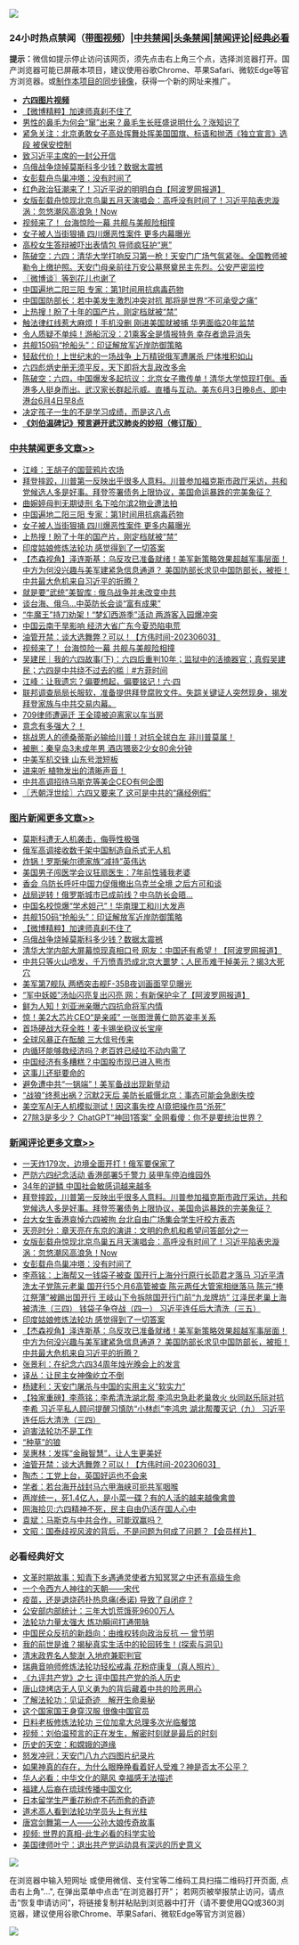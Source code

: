 ![](https://raw.githubusercontent.com/jsvpn/jsproxy/dev/64photo/fqnews-qr.jpg)

<div id="tt">
<h3>24小时热点禁闻（<a href="https://aaa.v2dns.tk/?QAjUl=BgRp5UNKRn&T5Vk=fPVH&Q59Ab=WxGE" target="_blank">带图视频</a>）|<a href="#%E4%B8%AD%E5%85%B1%E7%A6%81%E9%97%BB%E6%9B%B4%E5%A4%9A%E6%96%87%E7%AB%A0">中共禁闻</a>|<a href="#%E5%9B%BE%E7%89%87%E6%96%B0%E9%97%BB%E6%9B%B4%E5%A4%9A%E6%96%87%E7%AB%A0">头条禁闻</a>|<a href="#%E6%96%B0%E9%97%BB%E8%AF%84%E8%AE%BA%E6%9B%B4%E5%A4%9A%E6%96%87%E7%AB%A0">禁闻评论|<a href="#%E5%BF%85%E7%9C%8B%E7%BB%8F%E5%85%B8%E5%A5%BD%E6%96%87">经典必看</a></h3>
<div><b>提示：</b>微信如提示停止访问该网页，须先点击右上角三个点，选择浏览器打开。国产浏览器可能已屏蔽本项目，建议使用谷歌Chrome、苹果Safari、微软Edge等官方浏览器。或<a href="%E5%88%B6%E4%BD%9Cgit%E7%A6%81%E9%97%BB%E9%95%9C%E5%83%8F.md">制作本项目的同步镜像</a>，获得一个新的网址来推广。</div>
<ul>
<li><b><a href="http://d2.v2rss.gq/64.mp4" target="_blank">六四图片视频</a></b></li>
<li><a href="/topimagenews/20230604/1892626.md">【微博精粹】加速师真刹不住了</a></li>
<li><a href="/lifebaike/20230604/1892524.md">男性的鼻毛为何会“窜”出来？鼻毛生长旺盛说明什么？涨知识了</a></li>
<li><a href="/weiquan/20230604/1892610.md">紧急关注&#65306;北京勇敢女子高处挥舞处挥美国国旗&#12289;标语和抛洒&#12298;独立宣言&#12299;选段 被保安控制</a></li>
<li><a href="/ccpdope/20230604/1892630.md">致习近平主席的一封公开信</a></li>
<li><a href="/topimagenews/20230604/1892545.md">乌俄战争烧掉莫斯科多少钱？数据太震撼</a></li>
<li><a href="/comments/20230604/1892641.md">女彭载舟鸟巢冲塔：没有时间了</a></li>
<li><a href="/cnnews/20230604/1892697.md">红色政治狂潮来了！习近平说的明明白白【阿波罗网报道】</a></li>
<li><a href="/comments/20230604/1892656.md">女版彭载舟惊现北京鸟巢五月天演唱会：高呼没有时间了！习近平陷表忠漩涡：忽悠潮风高浪急！Now</a></li>
<li><a href="/cbnews/20230604/1892511.md">视频来了！ 台海惊险一幕 共舰与美舰险相撞</a></li>
<li><a href="/cbnews/20230604/1892666.md">女子被人当街狠捅 四川爆恶性案件 更多内幕曝光</a></li>
<li><a href="/cnnews/20230604/1892557.md">高校女生答辩被吓出表情包 导师疯狂护“崽”</a></li>
<li><a href="/sohnews/20230604/1892759.md">陈破空：六四：清华大学打响反习第一枪！天安门广场气氛紧张。全国教师被勒令上缴护照。天安门母亲前往万安公墓祭奠民主先烈。公安严密监控</a></li>
<li><a href="/ssgc/20230604/1892592.md">〖微博谈〗等到花儿也谢了</a></li>
<li><a href="/cbnews/20230604/1892685.md">中国遍地二阳三阳 专家：第1时间用抗病毒药物</a></li>
<li><a href="/worldnews/20230604/1892643.md">中国国防部长：若中美发生激烈冲突对抗 那将是世界“不可承受之痛”</a></li>
<li><a href="/cbnews/20230604/1892634.md">上热搜！盼了十年的国产片，刚定档就被“禁”</a></li>
<li><a href="/cnnews/20230604/1892628.md">触法律红线惹大麻烦！手机没删 刚进美国就被捕 华男面临20年监禁</a></li>
<li><a href="/worldnews/20230604/1892680.md">令人质疑不单纯！游船沉没：21乘客全是情报特务 幸存者诡异消失</a></li>
<li><a href="/topimagenews/20230604/1892650.md">共舰150码“抢船头”：印证解放军近岸防御策略</a></li>
<li><a href="/lifebaike/20230604/1892707.md">轻敌代价！上世纪末的一场战争 上万精锐俄军遭屠杀 尸体堆积如山</a></li>
<li><a href="/ssgc/20230604/1892738.md">六四彪炳史册无须平反，天下即将大乱政改多余</a></li>
<li><a href="/sohnews/20230604/1892510.md">陈破空：六四，中国爆发多起抗议：北京女子撒传单！清华大学惊现打倒。香港多人挺身而出。武汉家长群起示威。直播与互动。美东6月3日晚8点、即中港台6月4日早8点</a></li>
<li><a href="/lifebaike/20230604/1892706.md">决定孩子一生的不是学习成绩，而是这八点</a></li>
<li><b><a href="/comments/20200207/1272816.md" target="_blank">《刘伯温碑记》预言避开武汉肺炎的妙招（修订版）</a></b></li>
</ul>
</div>

<div class="catlist">
<h3><a href="/cbnews/" target="_blank">中共禁闻</a><span><a href="/cbnews/" target="_blank" rel="nofollow">更多文章>></a></span></h3>
<ul>
<li><a href="/cbnews/20230605/1892856.md" target="_blank">江峰：王胡子的国营鸦片农场</a></li>
<li><a href="/comments/20230604/1892749.md" target="_blank">拜登摔跤，川普第一反映出乎很多人意料。川普参加福克斯市政厅采访，共和党候选人多是好事。拜登签署债务上限协议，美国命运暴跌的完美象征？</a></li>
<li><a href="/cbnews/20230604/1892692.md" target="_blank">曲婉婷母判无期徒刑 名下哈尔滨2物业遭法拍</a></li>
<li><a href="/cbnews/20230604/1892685.md" target="_blank">中国遍地二阳三阳 专家：第1时间用抗病毒药物</a></li>
<li><a href="/cbnews/20230604/1892666.md" target="_blank">女子被人当街狠捅 四川爆恶性案件 更多内幕曝光</a></li>
<li><a href="/cbnews/20230604/1892634.md" target="_blank">上热搜！盼了十年的国产片，刚定档就被“禁”</a></li>
<li><a href="/comments/20230604/1892609.md" target="_blank">印度姑娘修炼法轮功 感觉得到了一切答案</a></li>
<li><a href="/comments/20230604/1892607.md" target="_blank">【杰森视角】泽连斯基：乌反攻已准备就绪！美军新策略效果超越军事层面！中方为何没兴趣与美军建紧急信息通道？ 美国防部长求见中国防部长，被拒！中共最大危机来自习近平的折腾？</a></li>
<li><a href="/cbnews/20230604/1892597.md" target="_blank">就是要“武统”美智库 : 俄乌战争并未改变中共</a></li>
<li><a href="/cbnews/20230604/1892596.md" target="_blank">谈台海、俄乌…中英防长会谈“富有成果”</a></li>
<li><a href="/cbnews/20230604/1892584.md" target="_blank">“牛魔王”持刀劝架！“梦幻西游季”活动 两游客入园爆冲突</a></li>
<li><a href="/cbnews/20230604/1892583.md" target="_blank">中国云南干旱影响 经济大省广东今夏恐陷电荒</a></li>
<li><a href="/comments/20230604/1892561.md" target="_blank">油管开禁：谈大选舞弊？可以！【方伟时间-20230603】</a></li>
<li><a href="/cbnews/20230604/1892511.md" target="_blank">视频来了！ 台海惊险一幕 共舰与美舰险相撞</a></li>
<li><a href="/comments/20230604/1892508.md" target="_blank">吴建民｜我的六四故事(下)：六四后重判10年；监狱中的活摘器官；真假吴建民；六四是中共绕不过去的槛｜#方菲时间</a></li>
<li><a href="/cbnews/20230604/1892503.md" target="_blank">江峰：让我遗忘？偏要想起，偏要铭记！六·四</a></li>
<li><a href="/comments/20230604/1892453.md" target="_blank">联邦调查局局长服软，准备提供拜登腐败文件。失踪关键证人突然现身，揭发拜登家族与中共交易内幕。</a></li>
<li><a href="/cbnews/20230603/1892427.md" target="_blank">709律师遭逼迁 王全璋被迫离家以车当房</a></li>
<li><a href="/comments/20230603/1892383.md" target="_blank">意念有多强大？！</a></li>
<li><a href="/cbnews/20230603/1891520.md" target="_blank">挑战恩人的德桑蒂斯必输给川普！对抗全球白左 非川普莫属！</a></li>
<li><a href="/cbnews/20230603/1892327.md" target="_blank">被删：秦皇岛3未成年男 酒店猥亵2少女80余分钟</a></li>
<li><a href="/cbnews/20230603/1892306.md" target="_blank">中美军机交锋 山东号泄短板</a></li>
<li><a href="/comments/20230603/1892299.md" target="_blank">进来听 植物发出的清晰声音！</a></li>
<li><a href="/cbnews/20230603/1892290.md" target="_blank">中共高调招待马斯克等美企CEO有何企图</a></li>
<li><a href="/cbnews/20230603/1892226.md" target="_blank">〖兲朝浮世绘〗六四又要来了 这可是中共的“痛经例假”</a></li>

</ul>
</div>
<div class="catlist">
<h3><a href="/topimagenews/" target="_blank">图片新闻</a><span><a href="/topimagenews/" target="_blank" rel="nofollow">更多文章>></a></span></h3>
<ul>
<li><a href="/topimagenews/20230605/1892852.md" target="_blank">莫斯科遭无人机袭击，侮辱性极强</a></li>
<li><a href="/topimagenews/20230605/1892842.md" target="_blank">俄军高调接收数千架中国制造自杀式无人机</a></li>
<li><a href="/topimagenews/20230605/1892832.md" target="_blank">炸锅！罗斯柴尔德家族“减持”英伟达</a></li>
<li><a href="/topimagenews/20230605/1892828.md" target="_blank">美国男子闯医学会议狂扇医生：7年前性骚我老婆</a></li>
<li><a href="/topimagenews/20230605/1892827.md" target="_blank">香会 乌防长呼吁中国力促俄撤出乌克兰全境 之后方可和谈</a></li>
<li><a href="/topimagenews/20230605/1892826.md" target="_blank">战局逆转！俄罗斯城市已成前线？中乌防长会晤…</a></li>
<li><a href="/topimagenews/20230605/1892825.md" target="_blank">中国名校惊爆“学术妲己”！华南理工和川大发声</a></li>
<li><a href="/topimagenews/20230604/1892650.md" target="_blank">共舰150码“抢船头”：印证解放军近岸防御策略</a></li>
<li><a href="/topimagenews/20230604/1892626.md" target="_blank">【微博精粹】加速师真刹不住了</a></li>
<li><a href="/topimagenews/20230604/1892545.md" target="_blank">乌俄战争烧掉莫斯科多少钱？数据太震撼</a></li>
<li><a href="/topimagenews/20230604/1892465.md" target="_blank">清华大学内部大屏幕惊现真相口号 网友：中国还有希望！【阿波罗网报道】</a></li>
<li><a href="/topimagenews/20230603/1892406.md" target="_blank">中共只等火山喷发，千万愤青恐成北京大噩梦；人民币难干掉美元？揭3大死穴</a></li>
<li><a href="/topimagenews/20230603/1892379.md" target="_blank">美军第7舰队 两栖突击舰F-35B夜训画面罕见曝光</a></li>
<li><a href="/topimagenews/20230603/1892278.md" target="_blank">“军中妖姬”汤灿闪亮复出闪亮 网：有新保护伞了【阿波罗网报道】</a></li>
<li><a href="/topimagenews/20230603/1892251.md" target="_blank">鲜为人知！刘亚洲亲曝六四抗命将军内情</a></li>
<li><a href="/topimagenews/20230603/1892208.md" target="_blank">惊！美2大芯片CEO“是亲戚” 一张图泄黄仁勋苏姿丰关系</a></li>
<li><a href="/topimagenews/20230603/1892192.md" target="_blank">首场硬战大获全胜！麦卡锡坐稳议长宝座</a></li>
<li><a href="/topimagenews/20230603/1892191.md" target="_blank">全球风暴正在酝酿 三大信号传来</a></li>
<li><a href="/topimagenews/20230603/1892180.md" target="_blank">内循环能够救经济吗？老百姓已经拉不动内需了</a></li>
<li><a href="/topimagenews/20230603/1892133.md" target="_blank">中国经济有多糟糕？中国股市现已进入熊市</a></li>
<li><a href="/topimagenews/20230603/1892132.md" target="_blank">这事儿还挺要命的</a></li>
<li><a href="/topimagenews/20230603/1892117.md" target="_blank">避免遭中共“一锅端”！美军备战出现新举动</a></li>
<li><a href="/topimagenews/20230602/1891929.md" target="_blank">“战狼”终惹出祸？沉默2天后 美防长威慑北京：事态可能会急剧失控</a></li>
<li><a href="/topimagenews/20230602/1891918.md" target="_blank">美空军AI无人机模拟测试！因这事失控 AI竟把操作员“杀死”</a></li>
<li><a href="/topimagenews/20230602/1891917.md" target="_blank">27除3是多少？ ChatGPT“神回1答案” 全网看傻：你不是要统治世界？</a></li>

</ul>
</div>
<div class="catlist">
<h3><a href="/comments/" target="_blank">新闻评论</a><span><a href="/comments/" target="_blank" rel="nofollow">更多文章>></a></span></h3>
<ul>
<li><a href="/comments/20230605/1892834.md" target="_blank">一天炸179次，边境全面开打！俄军要保家了</a></li>
<li><a href="/comments/20230604/1892762.md" target="_blank">严防六四纪念活动 香港部署5千警力 装甲车停泊维园外</a></li>
<li><a href="/comments/20230604/1892754.md" target="_blank">34年的逆鳞 中国社会敏感词越来越多</a></li>
<li><a href="/comments/20230604/1892749.md" target="_blank">拜登摔跤，川普第一反映出乎很多人意料。川普参加福克斯市政厅采访，共和党候选人多是好事。拜登签署债务上限协议，美国命运暴跌的完美象征？</a></li>
<li><a href="/comments/20230604/1892743.md" target="_blank">台大女生香港哀悼六四被拘 台北自由广场集会学生吁校方表态</a></li>
<li><a href="/comments/20230604/1892684.md" target="_blank">天亮时分：章天亮在东京的演讲：文明的危机和希望问答部分之一</a></li>
<li><a href="/comments/20230604/1892656.md" target="_blank">女版彭载舟惊现北京鸟巢五月天演唱会：高呼没有时间了！习近平陷表忠漩涡：忽悠潮风高浪急！Now</a></li>
<li><a href="/comments/20230604/1892641.md" target="_blank">女彭载舟鸟巢冲塔：没有时间了</a></li>
<li><a href="/comments/20230604/1892622.md" target="_blank">李燕铭：上海帮又一钱袋子被查 国开行上海分行原行长茆君才落马 习近平清洗太子党陈元老巢 国开行5个月6高管被查 陈元两任大管家相继落马 陈元“捧江祭薄”被踢出国开行 王岐山下令拆除国开行门前“九龙牌坊” 江泽民老巢上海被清洗（三四） 钱袋子争夺战（四一） 习近平连任后大清洗（三五）</a></li>
<li><a href="/comments/20230604/1892609.md" target="_blank">印度姑娘修炼法轮功 感觉得到了一切答案</a></li>
<li><a href="/comments/20230604/1892607.md" target="_blank">【杰森视角】泽连斯基：乌反攻已准备就绪！美军新策略效果超越军事层面！中方为何没兴趣与美军建紧急信息通道？ 美国防部长求见中国防部长，被拒！中共最大危机来自习近平的折腾？</a></li>
<li><a href="/comments/20230604/1892604.md" target="_blank">张景利：在纪念六四34周年烛光晚会上的发言</a></li>
<li><a href="/comments/20230604/1892603.md" target="_blank">译丛：让民主女神像屹立不倒</a></li>
<li><a href="/comments/20230604/1892585.md" target="_blank">杨建利：天安门屠杀与中国的实用主义“软实力”</a></li>
<li><a href="/comments/20230604/1892579.md" target="_blank">【独家重磅】李燕铭：李希清洗湖北帮 李鸿忠急赴老巢救火 伙同赵乐际对抗李希 习近平私人顾问提醒习慎防“小林彪”李鸿忠 湖北帮覆灭记（九） 习近平连任后大清洗（三四）</a></li>
<li><a href="/comments/20230604/1892574.md" target="_blank">迫害法轮功不是工作</a></li>
<li><a href="/comments/20230604/1892573.md" target="_blank">“种草”的狼</a></li>
<li><a href="/comments/20230604/1892572.md" target="_blank">吴惠林：发挥“金融智慧”，让人生更美好</a></li>
<li><a href="/comments/20230604/1892561.md" target="_blank">油管开禁：谈大选舞弊？可以！【方伟时间-20230603】</a></li>
<li><a href="/comments/20230604/1892549.md" target="_blank">陶杰：工党上台，英国好运也不会来</a></li>
<li><a href="/comments/20230604/1892548.md" target="_blank">学者：若台海开战封马六甲海峡可扼共军咽喉</a></li>
<li><a href="/comments/20230604/1892547.md" target="_blank">两岸统一，死1.4亿人，是小菜一碟？有的人活的越来越像禽兽</a></li>
<li><a href="/comments/20230604/1892537.md" target="_blank">网海拾贝:六四精神不死，民主自由仍活在国人心中</a></li>
<li><a href="/comments/20230604/1892536.md" target="_blank">袁斌：马斯克与中共合作，可能双赢吗？</a></li>
<li><a href="/comments/20230604/1892509.md" target="_blank">文昭：国泰歧视风波的背后，不是问题为何成了问题？【会员样片】</a></li>

</ul>
</div>

<div class="catlist">
<h3>必看经典好文</h3>
<ul>
<li><a href="/comments/20200308/1290079.md" target="_blank">文革时期故事：知青下乡遇通灵使者方知冥冥之中还有高级生命</a></li>
<li><a href="/lifebaike/20211124/1656686.md" target="_blank">一个令西方人神往的天朝——宋代</a></li>
<li><a href="/comments/20230424/1875912.md" target="_blank">疫苗，还是退烧药扑热息痛(泰诺) 导致了自闭症 ?</a></li>
<li><a href="/comments/20200515/220430.md" target="_blank">公安部内部统计：三年大饥荒饿死9600万人</a></li>
<li><a href="/cbnews/20200816/1381005.md" target="_blank">法轮功力量太强大 炼功瞬间打通带脉</a></li>
<li><a href="/comments/20220713/1757701.md" target="_blank">中国民众反抗的新趋向：由维权转向政治反抗 — 曾节明</a></li>
<li><a href="/comments/20200715/1359453.md" target="_blank">我的前世是谁？揭秘真实生活中的轮回转生！(探索与洞见)</a></li>
<li><a href="/ccpdope/20220508/1730036.md" target="_blank">清末政界名人黎澍 入地府兼职判官</a></li>
<li><a href="/comments/20210907/1620306.md" target="_blank">瑞典音响师修炼法轮功轻松戒毒 花粉症康复（真人照片）</a></li>
<li><a href="/bookonline/20131116/201048.md" target="_blank">《九评共产党》之七 评中国共产党的杀人历史</a></li>
<li><a href="/cbnews/20220615/1745823.md" target="_blank">唐山烧烤店无人见义勇为的背后藏着中共的险恶用心</a></li>
<li><a href="/comments/20200307/1289968.md" target="_blank">了解法轮功：见证奇迹　解开生命奥秘</a></li>
<li><a href="/bannedvideo/20220606/1742248.md" target="_blank">这个国家国王身穿汉服 很像中国官员</a></li>
<li><a href="/comments/20200531/1337359.md" target="_blank">日料老板修炼法轮功 三位加拿大总理多次光临餐馆</a></li>
<li><a href="/comments/20200628/1351782.md" target="_blank">视频：刘伯温预言的正在发生，解密时刻就是最后的时刻</a></li>
<li><a href="/cbnews/20190219/1083302.md" target="_blank">历史的天空：和嫦娥的道缘</a></li>
<li><a href="/comments/20200604/783200.md" target="_blank">怒发冲冠：天安门八九六四图片纪录片</a></li>
<li><a href="/comments/20200623/1346844.md" target="_blank">如果神真的存在，为什么眼睁睁看着好人受难？神是否太不公平？</a></li>
<li><a href="/comments/20220220/1694796.md" target="_blank">华人必看：中华文化的飓风 幸福感无法描述</a></li>
<li><a href="/bannedvideo/20220509/1730156.md" target="_blank">福建人后裔在琉球传播中国文化</a></li>
<li><a href="/comments/20210324/1511732.md" target="_blank">日本留学生严重花粉症不药而愈的奇迹</a></li>
<li><a href="/comments/20200227/1284657.md" target="_blank">道术高人看到法轮功学员头上有光柱</a></li>
<li><a href="/comments/20220902/1779609.md" target="_blank">唐宫剑舞第一人——公孙大娘传奇故事</a></li>
<li><a href="/aomi/supernatural/20150313/374665.md" target="_blank">视频: 世界的真相-此生必看的科学实验</a></li>
<li><a href="/cnnews/20210819/1609201.md" target="_blank">美国律师叶宁：退出共产党运动具有深远的历史意义</a></li>

</ul>
</div>

![](https://raw.githubusercontent.com/jsvpn/jsproxy/dev/64photo/fqnews-qr.jpg)

在浏览器中输入短网址 或使用微信、支付宝等二维码工具扫描二维码打开页面, 点击右上角"...", 在弹出菜单中点击“在浏览器打开”； 若网页被举报禁止访问，请点击“恢复申请访问”，将链接复制并粘贴到浏览器中打开（请不要使用QQ或360浏览器，建议使用谷歌Chrome、苹果Safari、微软Edge等官方浏览器）

![](https://raw.githubusercontent.com/jsvpn/jsproxy/dev/64photo/wx.jpg)